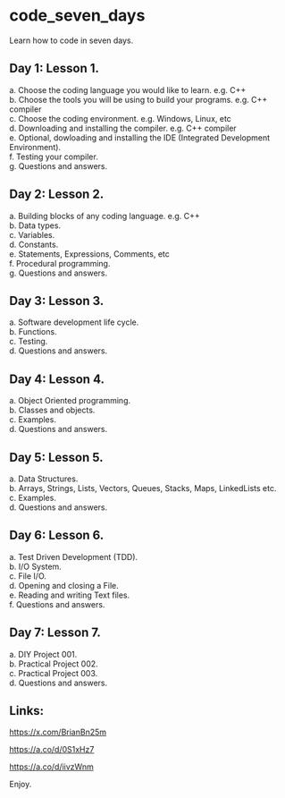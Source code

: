 # code_seven_days
Learn how to code in seven days.

## Day 1: Lesson 1.
a. Choose the coding language you would like to learn. e.g. C++ <br/>
b. Choose the tools you will be using to build your programs. e.g. C++ compiler <br/>
c. Choose the coding environment. e.g. Windows, Linux, etc <br/>
d. Downloading and installing the compiler. e.g. C++ compiler <br/>
e. Optional, dowloading and installing the IDE (Integrated Development Environment). <br/>
f. Testing your compiler. <br/>
g. Questions and answers. <br/>

## Day 2: Lesson 2.
a. Building blocks of any coding language. e.g. C++ <br/>
b. Data types. <br/>
c. Variables. <br/>
d. Constants. <br/>
e. Statements, Expressions, Comments, etc <br/>
f. Procedural programming. <br/>
g. Questions and answers. <br/>

## Day 3: Lesson 3.
a. Software development life cycle. <br/>
b. Functions. <br/>
c. Testing. <br/>
d. Questions and answers. <br/>

## Day 4: Lesson 4.
a. Object Oriented programming. <br/>
b. Classes and objects. <br/>
c. Examples. <br/>
d. Questions and answers. <br/>

## Day 5: Lesson 5.
a. Data Structures. <br/>
b. Arrays, Strings, Lists, Vectors, Queues, Stacks, Maps, LinkedLists etc. <br/>
c. Examples. <br/>
d. Questions and answers. <br/>

## Day 6: Lesson 6.
a. Test Driven Development (TDD). <br/>
b. I/O System. <br/>
c. File I/O. <br/>
d. Opening and closing a File. <br/>
e. Reading and writing Text files. <br/>
f. Questions and answers. <br/>

## Day 7: Lesson 7.
a. DIY Project 001. <br/>
b. Practical Project 002. <br/>
c. Practical Project 003. <br/>
d. Questions and answers. <br/>

## Links:

https://x.com/BrianBn25m

https://a.co/d/0S1xHz7

https://a.co/d/iivzWnm


Enjoy. <br/>
